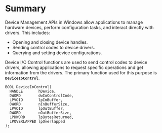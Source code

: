 # Summary

Device Management APIs in Windows allow applications to manage hardware devices, perform configuration tasks, and interact directly with drivers. This includes:

- Opening and closing device handles.
- Sending control codes to device drivers.
- Querying and setting device configurations.

Device I/O Control functions are used to send control codes to device drivers, allowing applications to request specific operations and get information from the drivers. The primary function used for this purpose is **`DeviceIoControl`**.

```
BOOL DeviceIoControl(
  HANDLE       hDevice,
  DWORD        dwIoControlCode,
  LPVOID       lpInBuffer,
  DWORD        nInBufferSize,
  LPVOID       lpOutBuffer,
  DWORD        nOutBufferSize,
  LPDWORD      lpBytesReturned,
  LPOVERLAPPED lpOverlapped
);
```
